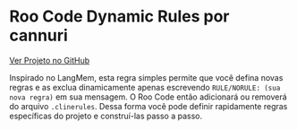 # Roo Code Dynamic Rules por cannuri

[Ver Projeto no GitHub](https://github.com/cannuri/roo-code-dynamic-rules)

Inspirado no LangMem, esta regra simples permite que você defina novas regras e as exclua dinamicamente apenas escrevendo `RULE/NORULE: (sua nova regra)` em sua mensagem. O Roo Code então adicionará ou removerá do arquivo `.clinerules`. Dessa forma você pode definir rapidamente regras específicas do projeto e construí-las passo a passo.
